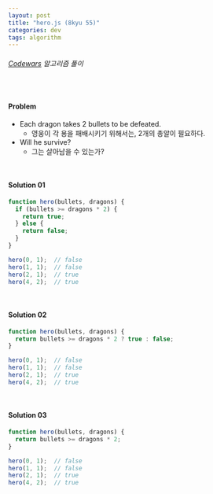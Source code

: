 ```yaml
---
layout: post
title: "hero.js (8kyu 55)"
categories: dev
tags: algorithm
---
```


###### [Codewars](https://www.codewars.com) 알고리즘 풀이

<br>

#### Problem

- Each dragon takes 2 bullets to be defeated.
  - 영웅이 각 용을 패배시키기 위해서는, 2개의 총알이 필요하다.
- Will he survive?
  - 그는 살아남을 수 있는가?

<br>

#### Solution 01

```js
function hero(bullets, dragons) {
  if (bullets >= dragons * 2) {
    return true;
  } else {
    return false;
  }
}

hero(0, 1);  // false
hero(1, 1);  // false
hero(2, 1);  // true
hero(4, 2);  // true
```

<br>

#### Solution 02

```js
function hero(bullets, dragons) {
  return bullets >= dragons * 2 ? true : false;
}

hero(0, 1);  // false
hero(1, 1);  // false
hero(2, 1);  // true
hero(4, 2);  // true
```

<br>

#### Solution 03

```js
function hero(bullets, dragons) {
  return bullets >= dragons * 2;
}

hero(0, 1);  // false
hero(1, 1);  // false
hero(2, 1);  // true
hero(4, 2);  // true
```

<br>

<br>